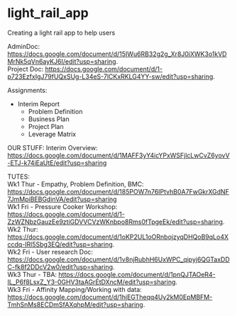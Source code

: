 # light_rail_app
Creating a light rail app to help users

AdminDoc: https://docs.google.com/document/d/15IWu6RB32g2g_Xr8J0iXWK3o1kVDMrNk5qVn6ayKJ6I/edit?usp=sharing.  
Project Doc: https://docs.google.com/document/d/1-p723EzfxIgJ79fUQxSUg-L34eS-7lCKxRKLG4YY-sw/edit?usp=sharing.  

Assignments:  
* Interim Report
  * Problem Definition
  * Business Plan
  * Project Plan
  * Leverage Matrix

OUR STUFF:
Interim Overview: https://docs.google.com/document/d/1MAFF3yY4icYPxWSFjlcLwCvZ6yovV-ETJ-k74iEaUtE/edit?usp=sharing

TUTES:  
Wk1 Thur - Empathy, Problem Definition, BMC: https://docs.google.com/document/d/185POW7n76IPtvhB0A7FwGkrXGdNF7JmMpiBEBGdinVA/edit?usp=sharing  
Wk1 Fri - Pressure Cooker Workshop: https://docs.google.com/document/d/1-ZzWZNbzGauzEe9ztiGDVVCVzWKnbpo8Rms0fTpgeEk/edit?usp=sharing.  
Wk2 Thur: https://docs.google.com/document/d/1oKP2UL1oORnbojzyqDHQoB9qLo4Xccdq-IRl5Sbg3EQ/edit?usp=sharing.  
Wk2 Fri - User research Doc: https://docs.google.com/document/d/1v8njRubhH6UxWPC_qipyj6QGTaxDDC-fk8f2DDcV2w0/edit?usp=sharing.  
Wk3 Thur - TBA: https://docs.google.com/document/d/1pnQJTAOeR4-IL_P6f8LsxZ_Y3-0GHV3taAGrEtDXncM/edit?usp=sharing.  
Wk3 Fri - Affinity Mapping/Working with data: https://docs.google.com/document/d/1hjEGTheqq4Uy2kM0EpMBFM-TmhSnMs8ECDmSfAXqhpM/edit?usp=sharing.
